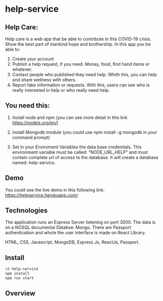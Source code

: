 # help-service

## Help Care:

Help care is a web app that be able to contribute in this COVID-19 crisis. Show the best part of mankind hope and brothership.
In this app you be able to:

1. Create your account
2. Publish a help request, if you need. Money, food, first hand items or whatever.
3. Contact people who published they need help. Whith this, you can help and share wellness with others.
4. Report fake information or requests. With this, users can see who is really interested in help or who really need help.

## You need this:

1. Install node and npm (you can see more detail in this link https://nodejs.org/en/)

2. Install Mongodb module (you could use npm install -g mongodb in your command prompt)

3. Set in your Enviroment Variables the data base credentials. This environment variable must be called: "NODE_URL_HELP" and must contain complete url of access to the database.
It will create a database named: help-service.

## Demo

You could see the live demo in this following link: https://helpservice.herokuapp.com/

## Technologies
The application runs an Express Server listening on port 3000. The data is on a NOSQL documental Databse: Mongo. There are Passport authentication and whole the user interface is made on React Library.

HTML, CSS, Javascript, MongoDB, Express Js, ReactJs, Passport.

## Install

```bash
cd help-service
npm install
npm run start
```

## Overview
